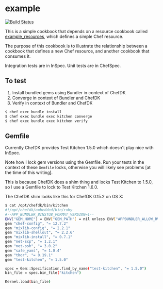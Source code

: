 # example

[![Build Status](https://travis-ci.org/kevindickerson-cookbooks/example.svg?branch=master)](https://travis-ci.org/kevindickerson-cookbooks/example)

This is a simple cookbook that depends on a resource cookbook called [example_resources](https://supermarket.chef.io/cookbooks/example_resources), which defines a simple Chef resource.

The purpose of this cookbook is to illustrate the relationship between a cookbook that defines a new Chef resource, and another cookbook that consumes it.

Integration tests are in InSpec. Unit tests are in ChefSpec.

## To test
1. Install bundled gems using Bundler in context of ChefDK
1. Converge in context of Bundler and ChefDK
1. Verify in context of Bundler and ChefDK

```bash
$ chef exec bundle install
$ chef exec bundle exec kitchen converge
$ chef exec bundle exec kitchen verify
```

## Gemfile

Currently ChefDK provides Test Kitchen 1.5.0 which doesn't play nice with InSpec.

Note how I lock gem versions using the Gemfile. Run your tests in the context of these `Gemfile` locks, otherwise you will likely see problems [at the time of this writing].

This is because ChefDK does a shim thing and locks Test Kitchen to 1.5.0, so I use a Gemfile to lock to Test Kitchen 1.6.0.

The ChefDK shim looks like this for ChefDK 0.15.2 on OS X:

```bash
$ cat /opt/chefdk/bin/kitchen
#!/opt/chefdk/embedded/bin/ruby
#--APP_BUNDLER_BINSTUB_FORMAT_VERSION=1--
ENV["GEM_HOME"] = ENV["GEM_PATH"] = nil unless ENV["APPBUNDLER_ALLOW_RVM"] == "true"
gem "chef-config", "= 12.7.2"
gem "mixlib-config", "= 2.2.1"
gem "mixlib-shellout", "= 2.2.6"
gem "mixlib-install", "= 0.7.1"
gem "net-scp", "= 1.2.1"
gem "net-ssh", "= 3.0.2"
gem "safe_yaml", "= 1.0.4"
gem "thor", "= 0.19.1"
gem "test-kitchen", "= 1.5.0"

spec = Gem::Specification.find_by_name("test-kitchen", "= 1.5.0")
bin_file = spec.bin_file("kitchen")

Kernel.load(bin_file)
```
